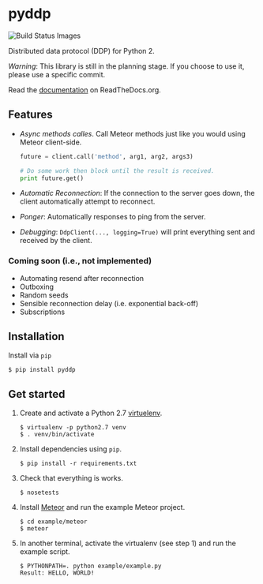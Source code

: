 pyddp
=====
![Build Status Images][travisci]


Distributed data protocol (DDP) for Python 2.

_Warning_: This library is still in the planning stage. If you choose to use it,
           please use a specific commit.

Read the [documentation][docs] on ReadTheDocs.org.

Features
--------

* _Async methods calles_. Call Meteor methods just like you would using Meteor
  client-side.

    ```Python
    future = client.call('method', arg1, arg2, args3)

    # Do some work then block until the result is received.
    print future.get()
    ```

* _Automatic Reconnection_: If the connection to the server goes down, the
  client automatically attempt to reconnect.

* _Ponger_: Automatically responses to ping from the server.

* _Debugging_: ``DdpClient(..., logging=True)`` will print everything sent
  and received by the client.


### Coming soon (i.e., not implemented)

* Automating resend after reconnection
* Outboxing
* Random seeds
* Sensible reconnection delay (i.e. exponential back-off)
* Subscriptions


Installation
------------

Install via `pip`

```Shell
$ pip install pyddp
```


Get started
-----------

1. Create and activate a Python 2.7 [virtuelenv][virtualenv].

    ```Shell
    $ virtualenv -p python2.7 venv
    $ . venv/bin/activate
    ```

2. Install dependencies using `pip`.

    ```Shell
    $ pip install -r requirements.txt
    ```

3. Check that everything is works.

    ```Shell
    $ nosetests
    ```

3. Install [Meteor][meteor] and run the example Meteor project.

    ```Shell
    $ cd example/meteor
    $ meteor
    ```

4. In another terminal, activate the virtualenv (see step 1) and run the example
   script.

    ```Shell
    $ PYTHONPATH=. python example/example.py
    Result: HELLO, WORLD!
    ```


[docs]: http://pyddp.readthedocs.org/en/latest/
[travisci]: https://travis-ci.org/foxdog-studios/pyddp.svg "Build Status Images"
[meteor]: https://www.meteor.com/
[virtualenv]: http://virtualenv.readthedocs.org/en/latest/

